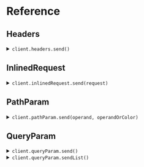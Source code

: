 # Reference
## Headers
<details><summary><code>client.headers.send()</code></summary>
<dl>
<dd>

#### 🔌 Usage

<dl>
<dd>

<dl>
<dd>

```java
client.headers().send(
    SendEnumAsHeaderRequest
        .builder()
        .operand(Operand.GREATER_THAN)
        .operandOrColor(
            ColorOrOperand.of(Color.RED)
        )
        .maybeOperand(Operand.GREATER_THAN)
        .build()
);
```
</dd>
</dl>
</dd>
</dl>

#### ⚙️ Parameters

<dl>
<dd>

<dl>
<dd>

**operand:** `Operand` 
    
</dd>
</dl>

<dl>
<dd>

**maybeOperand:** `Optional<Operand>` 
    
</dd>
</dl>

<dl>
<dd>

**operandOrColor:** `ColorOrOperand` 
    
</dd>
</dl>

<dl>
<dd>

**maybeOperandOrColor:** `Optional<ColorOrOperand>` 
    
</dd>
</dl>
</dd>
</dl>


</dd>
</dl>
</details>

## InlinedRequest
<details><summary><code>client.inlinedRequest.send(request)</code></summary>
<dl>
<dd>

#### 🔌 Usage

<dl>
<dd>

<dl>
<dd>

```java
client.inlinedRequest().send(
    SendEnumInlinedRequest
        .builder()
        .operand(Operand.GREATER_THAN)
        .operandOrColor(
            ColorOrOperand.of(Color.RED)
        )
        .build()
);
```
</dd>
</dl>
</dd>
</dl>

#### ⚙️ Parameters

<dl>
<dd>

<dl>
<dd>

**operand:** `Operand` 
    
</dd>
</dl>

<dl>
<dd>

**maybeOperand:** `Optional<Operand>` 
    
</dd>
</dl>

<dl>
<dd>

**operandOrColor:** `ColorOrOperand` 
    
</dd>
</dl>

<dl>
<dd>

**maybeOperandOrColor:** `Optional<ColorOrOperand>` 
    
</dd>
</dl>
</dd>
</dl>


</dd>
</dl>
</details>

## PathParam
<details><summary><code>client.pathParam.send(operand, operandOrColor)</code></summary>
<dl>
<dd>

#### 🔌 Usage

<dl>
<dd>

<dl>
<dd>

```java
client.pathParam().send(
    Operand.GREATER_THAN,
    ColorOrOperand.of(Color.RED)
);
```
</dd>
</dl>
</dd>
</dl>

#### ⚙️ Parameters

<dl>
<dd>

<dl>
<dd>

**operand:** `Operand` 
    
</dd>
</dl>

<dl>
<dd>

**operandOrColor:** `ColorOrOperand` 
    
</dd>
</dl>
</dd>
</dl>


</dd>
</dl>
</details>

## QueryParam
<details><summary><code>client.queryParam.send()</code></summary>
<dl>
<dd>

#### 🔌 Usage

<dl>
<dd>

<dl>
<dd>

```java
client.queryParam().send(
    SendEnumAsQueryParamRequest
        .builder()
        .operand(Operand.GREATER_THAN)
        .operandOrColor(
            ColorOrOperand.of(Color.RED)
        )
        .build()
);
```
</dd>
</dl>
</dd>
</dl>

#### ⚙️ Parameters

<dl>
<dd>

<dl>
<dd>

**operand:** `Operand` 
    
</dd>
</dl>

<dl>
<dd>

**maybeOperand:** `Optional<Operand>` 
    
</dd>
</dl>

<dl>
<dd>

**operandOrColor:** `ColorOrOperand` 
    
</dd>
</dl>

<dl>
<dd>

**maybeOperandOrColor:** `Optional<ColorOrOperand>` 
    
</dd>
</dl>
</dd>
</dl>


</dd>
</dl>
</details>

<details><summary><code>client.queryParam.sendList()</code></summary>
<dl>
<dd>

#### 🔌 Usage

<dl>
<dd>

<dl>
<dd>

```java
client.queryParam().sendList(
    SendEnumListAsQueryParamRequest
        .builder()
        .operand(
            Arrays.asList(Operand.GREATER_THAN)
        )
        .maybeOperand(
            Arrays.asList(Optional.of(Operand.GREATER_THAN))
        )
        .operandOrColor(
            Arrays.asList(
                ColorOrOperand.of(Color.RED)
            )
        )
        .maybeOperandOrColor(
            Arrays.asList(
                Optional.of(
                    ColorOrOperand.of(Color.RED)
                )
            )
        )
        .build()
);
```
</dd>
</dl>
</dd>
</dl>

#### ⚙️ Parameters

<dl>
<dd>

<dl>
<dd>

**operand:** `Operand` 
    
</dd>
</dl>

<dl>
<dd>

**maybeOperand:** `Optional<Operand>` 
    
</dd>
</dl>

<dl>
<dd>

**operandOrColor:** `ColorOrOperand` 
    
</dd>
</dl>

<dl>
<dd>

**maybeOperandOrColor:** `Optional<ColorOrOperand>` 
    
</dd>
</dl>
</dd>
</dl>


</dd>
</dl>
</details>
